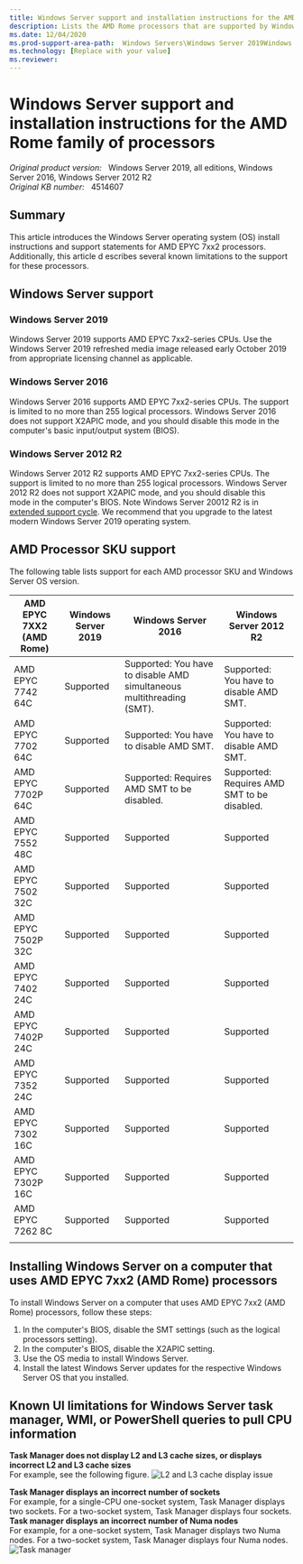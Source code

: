 ```yaml
---
title: Windows Server support and installation instructions for the AMD Rome family of processors
description: Lists the AMD Rome processors that are supported by Windows Server 2019, Windows Server 2016, and Windows Server 2012 R2. Additionally lists support caveats and installation instructions.
ms.date: 12/04/2020
ms.prod-support-area-path:  Windows Servers\Windows Server 2019Windows Servers\Windows Server 2016Windows Servers\Windows Server 2012 R2
ms.technology: [Replace with your value]
ms.reviewer: 
---
```

# Windows Server support and installation instructions for the AMD Rome family of processors

_Original product version:_ &nbsp; Windows Server 2019, all editions, Windows Server 2016, Windows Server 2012 R2  
_Original KB number:_ &nbsp; 4514607

## Summary

This article introduces the Windows Server operating system (OS) install instructions and support statements for AMD EPYC 7xx2 processors. Additionally, this article d escribes several known limitations to the support for these processors. 

## Windows Server support

### Windows Server 2019

Windows Server 2019 supports AMD EPYC 7xx2-series CPUs. Use the Windows Server 2019 refreshed media image released early October 2019 from appropriate licensing channel as applicable.

### Windows Server 2016

Windows Server 2016 supports AMD EPYC 7xx2-series CPUs. The support is limited to no more than 255 logical processors. Windows Server 2016 does not support X2APIC mode, and you should disable this mode in the computer's basic input/output system (BIOS).

### Windows Server 2012 R2

Windows Server 2012 R2 supports AMD EPYC 7xx2-series CPUs. The support is limited to no more than 255 logical processors. Windows Server 2012 R2 does not support X2APIC mode, and you should disable this mode in the computer's BIOS.
Note
Windows Server 20012 R2 is in [extended support cycle](https://support.microsoft.com/lifecycle/search?alpha=Windows%20Server%202012%20R2). We recommend that you upgrade to the latest modern Windows Server 2019 operating system.

## AMD Processor SKU support

The following table lists support for each AMD processor SKU and Windows Server OS version.

| **AMD EPYC 7XX2 (AMD Rome)**| **Windows Server 2019**| **Windows Server 2016**| **Windows Server 2012 R2** |
|---|---|---|---|
|AMD EPYC 7742 64C|Supported|Supported: You have to disable AMD simultaneous multithreading (SMT).|Supported: You have to disable AMD SMT.|
|AMD EPYC 7702 64C|Supported|Supported: You have to disable AMD SMT.|Supported: You have to disable AMD SMT.|
|AMD EPYC 7702P 64C|Supported|Supported: Requires AMD SMT to be disabled.|Supported: Requires AMD SMT to be disabled.|
|AMD EPYC 7552 48C|Supported|Supported|Supported|
|AMD EPYC 7502 32C|Supported|Supported|Supported|
|AMD EPYC 7502P 32C|Supported|Supported|Supported|
|AMD EPYC 7402 24C|Supported|Supported|Supported|
|AMD EPYC 7402P 24C|Supported|Supported|Supported|
|AMD EPYC 7352 24C|Supported|Supported|Supported|
|AMD EPYC 7302 16C|Supported|Supported|Supported|
|AMD EPYC 7302P 16C|Supported|Supported|Supported|
|AMD EPYC 7262 8C|Supported|Supported|Supported|
|||||

## Installing Windows Server on a computer that uses AMD EPYC 7xx2 (AMD Rome) processors

To install Windows Server on a computer that uses AMD EPYC 7xx2 (AMD Rome) processors, follow these steps:
1. In the computer's BIOS, disable the SMT settings (such as the logical processors setting).
2. In the computer's BIOS, disable the X2APIC setting.
3. Use the OS media to install Windows Server.
4. Install the latest Windows Server updates for the respective Windows Server OS that you installed.

## Known UI limitations for Windows Server task manager, WMI, or PowerShell queries to pull CPU information

**Task Manager does not display L2 and L3 cache sizes, or displays incorrect L2 and L3 cache sizes**  
For example, see the following figure.
![L2 and L3 cache display issue](/media/windows-server-support-installation-for-amd-role-family-processor/4515236_en_1.jpg)

**Task Manager displays an incorrect number of sockets**  
For example, for a single-CPU one-socket system, Task Manager displays two sockets. For a two-socket system, Task Manager displays four sockets.
 **Task manager displays an incorrect number of Numa nodes**  
For example, for a one-socket system, Task Manager displays two Numa nodes. For a two-socket system, Task Manager displays four Numa nodes.
![Task manager](/media/windows-server-support-installation-for-amd-role-family-processor/4514873_en_1.png)
